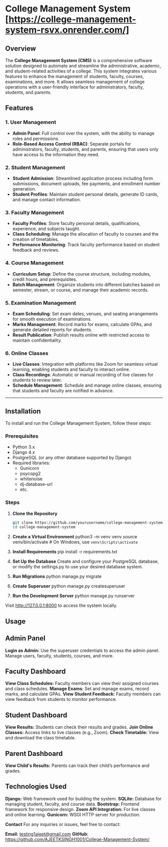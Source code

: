 # College Management System [https://college-management-system-rsvx.onrender.com/]

## Overview

The **College Management System (CMS)** is a comprehensive software solution designed to automate and streamline the administrative, academic, and student-related activities of a college. This system integrates various features to enhance the management of students, faculty, courses, examinations, and more. It allows seamless management of college operations with a user-friendly interface for administrators, faculty, students, and parents.

## Features

### **1. User Management**
- **Admin Panel**: Full control over the system, with the ability to manage roles and permissions.
- **Role-Based Access Control (RBAC)**: Separate portals for administrators, faculty, students, and parents, ensuring that users only have access to the information they need.

### **2. Student Management**
- **Student Admission**: Streamlined application process including form submissions, document uploads, fee payments, and enrollment number generation.
- **Student Profiles**: Maintain student personal details, generate ID cards, and manage contact information.

### **3. Faculty Management**
- **Faculty Profiles**: Store faculty personal details, qualifications, experience, and subjects taught.
- **Class Scheduling**: Manage the allocation of faculty to courses and the creation of timetables.
- **Performance Monitoring**: Track faculty performance based on student feedback and reviews.

### **4. Course Management**
- **Curriculum Setup**: Define the course structure, including modules, credit hours, and prerequisites.
- **Batch Management**: Organize students into different batches based on semester, stream, or course, and manage their academic records.

### **5. Examination Management**
- **Exam Scheduling**: Set exam dates, venues, and seating arrangements for smooth execution of examinations.
- **Marks Management**: Record marks for exams, calculate GPAs, and generate detailed reports for students.
- **Result Publication**: Publish results online with restricted access to maintain confidentiality.

### **6. Online Classes**
- **Live Classes**: Integration with platforms like Zoom for seamless virtual learning, enabling students and faculty to interact online.
- **Class Recordings**: Automatic or manual recording of live classes for students to review later.
- **Schedule Management**: Schedule and manage online classes, ensuring that students and faculty are notified in advance.

---

## Installation

To install and run the College Management System, follow these steps:

### Prerequisites
- Python 3.x
- Django 4.x
- PostgreSQL (or any other database supported by Django)
- Required libraries:
  - Gunicorn
  - psycopg2
  - whitenoise
  - dj-database-url
  - etc.

### Steps

1. **Clone the Repository**
   ```bash
   git clone https://github.com/yourusername/college-management-system.git
   cd college-management-system


2. **Create a Virtual Environment**
python3 -m venv venv
source venv/bin/activate  # On Windows, use `venv\Scripts\activate`

3. **Install Requirements**
pip install -r requirements.txt

4. **Set Up the Database**
Create and configure your PostgreSQL database, or modify the settings.py to use your desired database system.

5. **Run Migrations**
python manage.py migrate

6. **Create Superuser**
python manage.py createsuperuser

7. **Run the Development Server**
python manage.py runserver

Visit http://127.0.0.1:8000 to access the system locally.


## **Usage**
## **Admin Panel**
**Login as Admin:** Use the superuser credentials to access the admin panel.
Manage users, faculty, students, courses, and more.
## **Faculty Dashboard**
**View Class Schedules:** Faculty members can view their assigned courses and class schedules.
**Manage Exams**: Set and manage exams, record marks, and calculate GPAs.
**View Student Feedback:** Faculty members can view feedback from students to monitor performance.
## **Student Dashboard**
**View Results:** Students can check their results and grades.
**Join Online Classes:** Access links to live classes (e.g., Zoom).
**Check Timetable:** View and download the class timetable.
## **Parent Dashboard**
**View Child's Results:** Parents can track their child’s performance and grades.


## **Technologies Used**
**Django:** Web framework used for building the system.
**SQLite:** Database for managing student, faculty, and course data.
**Bootstrap:** Frontend framework for responsive design.
**Zoom API Integration:** For live classes and online learning.
**Gunicorn:** WSGI HTTP server for production.


**Contact**
For any inquiries or issues, feel free to contact:

**Email:** testing1ajeet@gmail.com
**GitHub:** https://github.com/AJEETKSINGH1001/College-Management-System/

